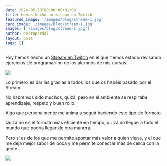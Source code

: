 ```yaml
---
date: 2024-05-30T00:00:00+01:00
title: Hemos hecho un stream en Twitch
featured_image: '/images/blog/stream-1.jpg'
card_image: '/images/blog/stream-1.jpg'
images: ['/images/blog/stream-1.jpg']
author: pedropardal
layout: post
tags: []
---
```


Hoy hemos hecho un [Stream en Twitch](https://twitch.tv/ppardal) en el que hemos estado revisando ejercicios de programación de los alumnos de mis cursos.

![](/images/blog/stream-1.jpg)

Lo primero es dar las gracias a todos los que os habéis pasado por el Stream.

No habremos sido muchos, quizá, pero en el ambiente se respiraba aprendizaje, respeto y buen rollo.

Algo que personalmente me anima a seguir haciendo este tipo de formato.

Quizá no es el formato más eficiente en tiempo, quizá no llegue a todo el mundo que podría llegar de otra manera.

Pero sí es de los que me permite aportar más valor a quien viene, y el que me deja mejor sabor de boca y me permite conectar más de cerca con la gente.

![](/images/blog/stream-2.jpg)
